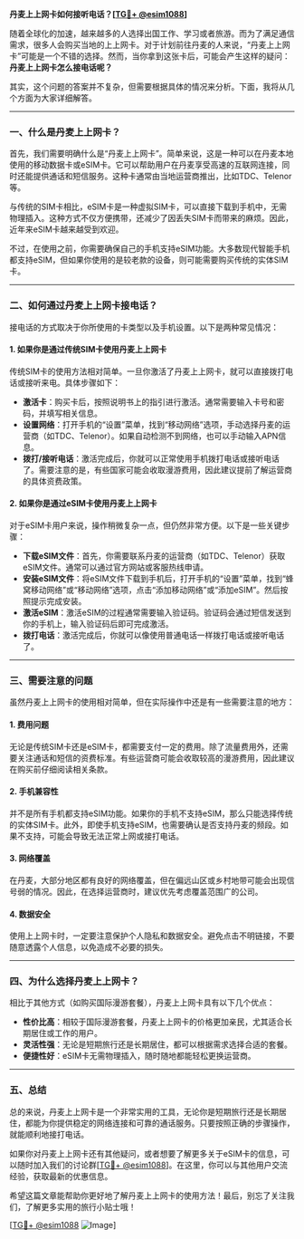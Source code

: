 **丹麦上上网卡如何接听电话？[[TG💪+ @esim1088](https://t.me/s/esim1088)]**

随着全球化的加速，越来越多的人选择出国工作、学习或者旅游。而为了满足通信需求，很多人会购买当地的上上网卡。对于计划前往丹麦的人来说，“丹麦上上网卡”可能是一个不错的选择。然而，当你拿到这张卡后，可能会产生这样的疑问：**丹麦上上网卡怎么接电话呢？**

其实，这个问题的答案并不复杂，但需要根据具体的情况来分析。下面，我将从几个方面为大家详细解答。

---

### 一、什么是丹麦上上网卡？

首先，我们需要明确什么是“丹麦上上网卡”。简单来说，这是一种可以在丹麦本地使用的移动数据卡或eSIM卡。它可以帮助用户在丹麦享受高速的互联网连接，同时还能提供通话和短信服务。这种卡通常由当地运营商推出，比如TDC、Telenor等。

与传统的SIM卡相比，eSIM卡是一种虚拟SIM卡，可以直接下载到手机中，无需物理插入。这种方式不仅方便携带，还减少了因丢失SIM卡而带来的麻烦。因此，近年来eSIM卡越来越受到欢迎。

不过，在使用之前，你需要确保自己的手机支持eSIM功能。大多数现代智能手机都支持eSIM，但如果你使用的是较老款的设备，则可能需要购买传统的实体SIM卡。

---

### 二、如何通过丹麦上上网卡接电话？

接电话的方式取决于你所使用的卡类型以及手机设置。以下是两种常见情况：

#### 1. 如果你是通过传统SIM卡使用丹麦上上网卡

传统SIM卡的使用方法相对简单。一旦你激活了丹麦上上网卡，就可以直接拨打电话或接听来电。具体步骤如下：

- **激活卡**：购买卡后，按照说明书上的指引进行激活。通常需要输入卡号和密码，并填写相关信息。
- **设置网络**：打开手机的“设置”菜单，找到“移动网络”选项，手动选择丹麦的运营商（如TDC、Telenor）。如果自动检测不到网络，也可以手动输入APN信息。
- **拨打/接听电话**：激活完成后，你就可以正常使用手机拨打电话或接听电话了。需要注意的是，有些国家可能会收取漫游费用，因此建议提前了解运营商的具体资费政策。

#### 2. 如果你是通过eSIM卡使用丹麦上上网卡

对于eSIM卡用户来说，操作稍微复杂一点，但仍然非常方便。以下是一些关键步骤：

- **下载eSIM文件**：首先，你需要联系丹麦的运营商（如TDC、Telenor）获取eSIM文件。通常可以通过官方网站或客服热线申请。
- **安装eSIM文件**：将eSIM文件下载到手机后，打开手机的“设置”菜单，找到“蜂窝移动网络”或“移动网络”选项，点击“添加移动网络”或“添加eSIM”。然后按照提示完成安装。
- **激活eSIM**：激活eSIM的过程通常需要输入验证码。验证码会通过短信发送到你的手机上，输入验证码后即可完成激活。
- **拨打电话**：激活完成后，你就可以像使用普通电话一样拨打电话或接听电话了。

---

### 三、需要注意的问题

虽然丹麦上上网卡的使用相对简单，但在实际操作中还是有一些需要注意的地方：

#### 1. 费用问题

无论是传统SIM卡还是eSIM卡，都需要支付一定的费用。除了流量费用外，还需要关注通话和短信的资费标准。有些运营商可能会收取较高的漫游费用，因此建议在购买前仔细阅读相关条款。

#### 2. 手机兼容性

并不是所有手机都支持eSIM功能。如果你的手机不支持eSIM，那么只能选择传统的实体SIM卡。此外，即使手机支持eSIM，也需要确认是否支持丹麦的频段。如果不支持，可能会导致无法正常上网或接打电话。

#### 3. 网络覆盖

在丹麦，大部分地区都有良好的网络覆盖，但在偏远山区或乡村地带可能会出现信号弱的情况。因此，在选择运营商时，建议优先考虑覆盖范围广的公司。

#### 4. 数据安全

使用上上网卡时，一定要注意保护个人隐私和数据安全。避免点击不明链接，不要随意透露个人信息，以免造成不必要的损失。

---

### 四、为什么选择丹麦上上网卡？

相比于其他方式（如购买国际漫游套餐），丹麦上上网卡具有以下几个优点：

- **性价比高**：相较于国际漫游套餐，丹麦上上网卡的价格更加亲民，尤其适合长期居住或工作的用户。
- **灵活性强**：无论是短期旅行还是长期居住，都可以根据需求选择合适的套餐。
- **便捷性好**：eSIM卡无需物理插入，随时随地都能轻松更换运营商。

---

### 五、总结

总的来说，丹麦上上网卡是一个非常实用的工具，无论你是短期旅行还是长期居住，都能为你提供稳定的网络连接和可靠的通话服务。只要按照正确的步骤操作，就能顺利地接打电话。

如果你对丹麦上上网卡还有其他疑问，或者想要了解更多关于eSIM卡的信息，可以随时加入我们的讨论群[[TG💪+ @esim1088](https://t.me/s/esim1088)]。在这里，你可以与其他用户交流经验，获取最新的优惠信息。

希望这篇文章能帮助你更好地了解丹麦上上网卡的使用方法！最后，别忘了关注我们，了解更多实用的旅行小贴士哦！

[[TG💪+ @esim1088](https://t.me/s/esim1088) ![Image](https://i.postimg.cc/4NQfJmqS/Snipaste-2025-05-13-00-14-12.png)]